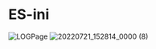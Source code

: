# ES-ini
![LOGPage](https://user-images.githubusercontent.com/105889037/180607074-c1a65372-d66f-43e6-bdbc-0cddeda5a65c.png)
![20220721_152814_0000 (8)](https://user-images.githubusercontent.com/105889037/180607135-f7e037a8-8579-42f8-8658-b9152b8c2b8a.png)


